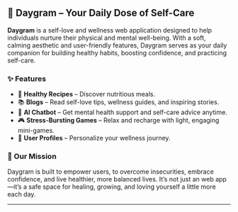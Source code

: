 ## 🌸 Daygram – Your Daily Dose of Self-Care

**Daygram** is a self-love and wellness web application designed to help individuals nurture their physical and mental well-being. With a soft, calming aesthetic and user-friendly features, Daygram serves as your daily companion for building healthy habits, boosting confidence, and practicing self-care.

### ✨ Features

* 🥗 **Healthy Recipes** – Discover nutritious meals.
* 📚 **Blogs** – Read self-love tips, wellness guides, and inspiring stories.
* 🧠 **AI Chatbot** – Get mental health support and self-care advice anytime.
* 🎮 **Stress-Bursting Games** – Relax and recharge with light, engaging mini-games.
* 👤 **User Profiles** – Personalize your wellness journey.

### 💖 Our Mission

Daygram is built to empower users, to overcome insecurities, embrace confidence, and live healthier, more balanced lives. It’s not just an web app—it’s a safe space for healing, growing, and loving yourself a little more each day.

---


